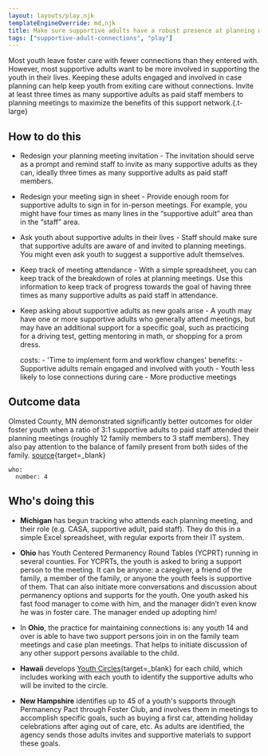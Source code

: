 ```yaml
---
layout: layouts/play.njk
templateEngineOverride: md,njk
title: Make sure supportive adults have a robust presence at planning meetings
tags: ["supportive-adult-connections", "play"]
---
```


Most youth leave foster care with fewer connections than they entered with. However, most supportive adults want to be more involved in supporting the youth in their lives. Keeping these adults engaged and involved in case planning can help keep youth from exiting care without connections. Invite at least three times as many supportive adults as paid staff members to planning meetings to maximize the benefits of this support network.{.t-large}

## How to do this


* Redesign your planning meeting invitation - The invitation should serve as a prompt and remind staff to invite as many supportive adults as they can, ideally three times as many supportive adults as paid staff members.

* Redesign your meeting sign in sheet - Provide enough room for supportive adults to sign in for in-person meetings. For example, you might have four times as many lines in the “supportive adult” area than in the “staff” area.

* Ask youth about supportive adults in their lives - Staff should make sure that supportive adults are aware of and invited to planning meetings. You might even ask youth to suggest a supportive adult themselves.

* Keep track of meeting attendance - With a simple spreadsheet, you can keep track of the breakdown of roles at planning meetings. Use this information to keep track of progress towards the goal of having three times as many supportive adults as paid staff in attendance.

* Keep asking about supportive adults as new goals arise - A youth may have one or more supportive adults who generally attend meetings, but may have an additional support for a specific goal, such as practicing for a driving test, getting mentoring in math, or shopping for a prom dress.

    costs:
      - 'Time to implement form and workflow changes'
    benefits:
      - Supportive adults remain engaged and involved with youth
      - Youth less likely to lose connections during care
      - More productive meetings

## Outcome data

Olmsted County, MN demonstrated significantly better outcomes for older foster youth when a ratio of 3:1 supportive adults to paid staff attended their planning meetings (roughly 12 family members to 3 staff members). They also pay attention to the balance of family present from both sides of the family. [source](https://anchor.fm/nipfc/episodes/Episode-10--Sustaining-Family-Involvement-ea7q6v){target=_blank}

    who:
      number: 4
## Who's doing this

* **Michigan** has begun tracking who attends each planning meeting, and their role (e.g. CASA, supportive adult, paid staff). They do this in a simple Excel spreadsheet, with regular exports from their IT system.

* **Ohio** has Youth Centered Permanency Round Tables (YCPRT) running in several counties. For YCPRTs, the youth is asked to bring a support person to the meeting. It can be anyone: a caregiver, a friend of the family, a member of the family, or anyone the youth feels is supportive of them. That can also initiate more conversations and discussion about permanency options and supports for the youth. One youth asked his fast food manager to come with him, and the manager didn’t even know he was in foster care. The manager ended up adopting him!

* In **Ohio**, the practice for maintaining connections is: any youth 14 and over is able to have two support persons join in on the family team meetings and case plan meetings. That helps to initiate discussion of any other support persons available to the child.

* **Hawaii** develops [Youth Circles](/static/assets/HawaiiCircleBrochure.pdf){target=_blank} for each child, which includes working with each youth to identify the supportive adults who will be invited to the circle.

* **New Hampshire** identifies up to 45 of a youth's supports through Permanency Pact through Foster Club, and involves them in meetings to accomplish specific goals, such as buying a first car, attending holiday celebrations after aging out of care, etc. As adults are identified, the agency sends those adults invites and supportive materials to support these goals.